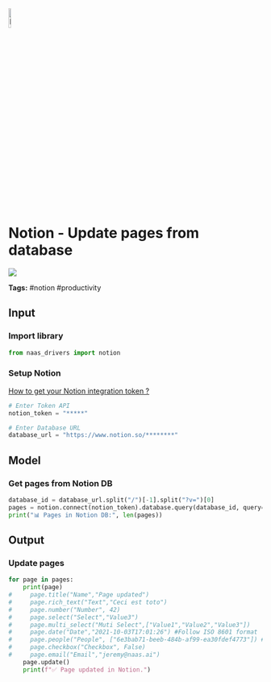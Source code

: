 <img width="10%" alt="Naas" src="https://landen.imgix.net/jtci2pxwjczr/assets/5ice39g4.png?w=160"/>

# Notion - Update pages from database
<a href="https://app.naas.ai/user-redirect/naas/downloader?url=https://raw.githubusercontent.com/jupyter-naas/awesome-notebooks/master/Notion/Notion_Update_pages_from_database.ipynb" target="_parent"><img src="https://naasai-public.s3.eu-west-3.amazonaws.com/open_in_naas.svg"/></a>

**Tags:** #notion #productivity

## Input

### Import library


```python
from naas_drivers import notion
```

### Setup Notion
<a href='https://docs.naas.ai/drivers/notion'>How to get your Notion integration token ?</a>


```python
# Enter Token API
notion_token = "*****"

# Enter Database URL
database_url = "https://www.notion.so/********"
```

## Model

### Get pages from Notion DB


```python
database_id = database_url.split("/")[-1].split("?v=")[0]
pages = notion.connect(notion_token).database.query(database_id, query={})
print("📊 Pages in Notion DB:", len(pages))
```

## Output

### Update pages


```python
for page in pages:
    print(page)
#     page.title("Name","Page updated")
#     page.rich_text("Text","Ceci est toto")
#     page.number("Number", 42)
#     page.select("Select","Value3") 
#     page.multi_select("Muti Select",["Value1","Value2","Value3"])
#     page.date("Date","2021-10-03T17:01:26") #Follow ISO 8601 format
#     page.people("People", ["6e3bab71-beeb-484b-af99-ea30fdef4773"]) #list of ID of users
#     page.checkbox("Checkbox", False)
#     page.email("Email","jeremy@naas.ai")
    page.update()
    print(f"✅ Page updated in Notion.")
```
